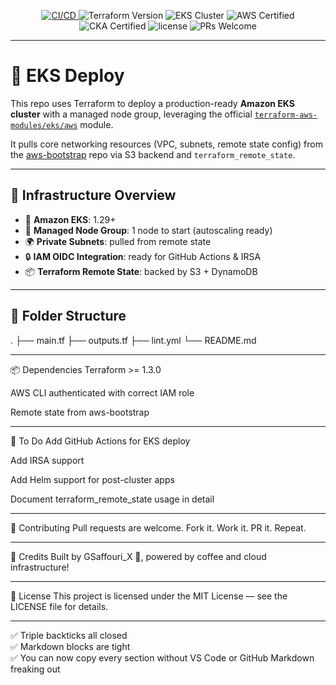 <p align="center">
  <a href="https://github.com/gsaffouri/eks-deploy/actions">
    <img src="https://github.com/gsaffouri/eks-deploy/actions/workflows/lint.yml/badge.svg?branch=main&label=CI%2FCD&logo=githubactions&style=flat-square" alt="CI/CD">
  </a>
  <img src="https://img.shields.io/badge/Terraform-1.5%2B-blueviolet?logo=terraform&style=flat-square" alt="Terraform Version">
  <img src="https://img.shields.io/badge/EKS%20Cluster-Managed-blue?logo=kubernetes&style=flat-square" alt="EKS Cluster">
  <img src="https://img.shields.io/badge/AWS%20Certified-%F0%9F%94%A5-orange?style=flat-square" alt="AWS Certified">
  <img src="https://img.shields.io/badge/Certified%20CKA-%F0%9F%8F%86-blue?style=flat-square" alt="CKA Certified">
  <img src="https://img.shields.io/github/license/gsaffouri/eks-deploy?style=flat-square" alt="license">
  <img src="https://img.shields.io/badge/PRs-welcome-brightgreen.svg?style=flat-square" alt="PRs Welcome">
</p>

---

# 🎯 EKS Deploy

This repo uses Terraform to deploy a production-ready **Amazon EKS cluster** with a managed node group, leveraging the official [`terraform-aws-modules/eks/aws`](https://github.com/terraform-aws-modules/terraform-aws-eks) module.

It pulls core networking resources (VPC, subnets, remote state config) from the [aws-bootstrap](https://github.com/gsaffouri/aws-bootstrap) repo via S3 backend and `terraform_remote_state`.

---

## 🧱 Infrastructure Overview

- 🚀 **Amazon EKS**: 1.29+
- 🧠 **Managed Node Group**: 1 node to start (autoscaling ready)
- 🌍 **Private Subnets**: pulled from remote state
- 🔒 **IAM OIDC Integration**: ready for GitHub Actions & IRSA
- 📦 **Terraform Remote State**: backed by S3 + DynamoDB

---

## 📂 Folder Structure

.
├── main.tf
├── outputs.tf
├── lint.yml
└── README.md

---

📦 Dependencies
Terraform >= 1.3.0

AWS CLI authenticated with correct IAM role

Remote state from aws-bootstrap

---

🔮 To Do
 Add GitHub Actions for EKS deploy

 Add IRSA support

 Add Helm support for post-cluster apps

 Document terraform_remote_state usage in detail

---

 🤝 Contributing
Pull requests are welcome. Fork it. Work it. PR it. Repeat.

---

🧠 Credits
Built by GSaffouri_X 🦍, powered by coffee and cloud infrastructure!

---

📜 License
This project is licensed under the MIT License — see the LICENSE file for details.

---

✅ Triple backticks all closed  
✅ Markdown blocks are tight  
✅ You can now copy every section without VS Code or GitHub Markdown freaking out